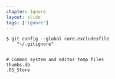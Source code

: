 ```yaml
---
chapter: Ignore
layout: slide
tags: ['ignore']
---
```


	$ git config --global core.excludesfile 
        "~/.gitignore"


	# Common system and editor temp files
	thumbs.db
	.DS_Store